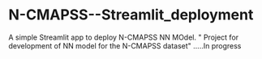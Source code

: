 # N-CMAPSS--Streamlit_deployment
A simple Streamlit app to deploy N-CMAPSS NN MOdel.
" Project for development of NN model for the N-CMAPSS dataset"
.....In progress
